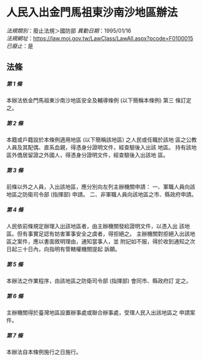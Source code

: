 # 人民入出金門馬祖東沙南沙地區辦法

*法規類別*：廢止法規＞國防部
*異動日期*：1995/01/16  
*法規網址*：https://law.moj.gov.tw/LawClass/LawAll.aspx?pcode=F0100015
*已廢止*：是


## 法條
##### 第 1 條
本辦法依金門馬祖東沙南沙地區安全及輔導條例 (以下簡稱本條例) 第三
條訂定之。

##### 第 2 條
本籍或戶籍設於本條例適用地區 (以下簡稱該地區) 之人民或任職於該地
區之公教人員及其配偶、直系血親，得憑身分證明文件，經查驗後入出該
地區。
持有該地區外僑居留證之外國人，得憑身分證明文件，經查驗後入出該地
區。

##### 第 3 條
前條以外之人員，入出該地區，應分別向左列主辦機關申請：
一、軍職人員向該地區之防衛司令部 (指揮部) 申請。
二、非軍職人員向該地區之市、縣政府申請。


##### 第 4 條
人民依前條規定辦理入出該地區者，由主辦機關發給證明文件，以憑入出
該地區。但有事實足認有妨害軍事安全之虞者，得拒絕之。
主辦機關對拒絕入出該地區之案件，應以書面敘明理由，通知當事人，並
附記如不服，得於收到通知之次日起三十日內，向指明有管轄權機關提起
訴願。

##### 第 5 條
本辦法之作業程序，由該地區之防衛司令部 (指揮部) 會同市、縣政府訂
定之。

##### 第 6 條
主辦機關得於臺灣地區設置辦事處或聯合辦事處，受理人民入出該地區之
申請案件。

##### 第 7 條
本辦法自本條例施行之日施行。


